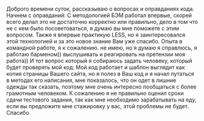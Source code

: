 Доброго времени суток, рассказываю о вопросах и оправданиях кода.
Начнем с оправданий:
С методологией БЭМ работал впервые, скорей всего делал это не достаточно корректно или правильно, дело в том что не с кем было посоветоваться, я думаю вы мне поможете с этим вопросом.
Также я впервые практикую LESS, но я заинтересовался этой технологией и за это новое знание Вам уже спасибо.
Опыта в командной работе, я к сожалению. не имею, но я думаю я справлюсь, я работаю барменом)) выслушивать и реагировать на претензии моя работа))
И тот вопрос который я собираюсь задать человеку, который будет проверять мой код:
Мой код работает и шаблон выглядит как копия страницы Вашего сайта, но я полез в Ваш код и я начал путаться в методах его написания, мне показалось, что он одет в лишние одежды так сказать, поэтому мне очень интересно пообщаться с более грамотным человеком.
К сожалению я не правильно оценил сроки сдачи тестового задания, так как мне необходимо зарабатывать на еду, если вы предложите мне стажировку у вас, этой проблемы не будет.
Спасибо
